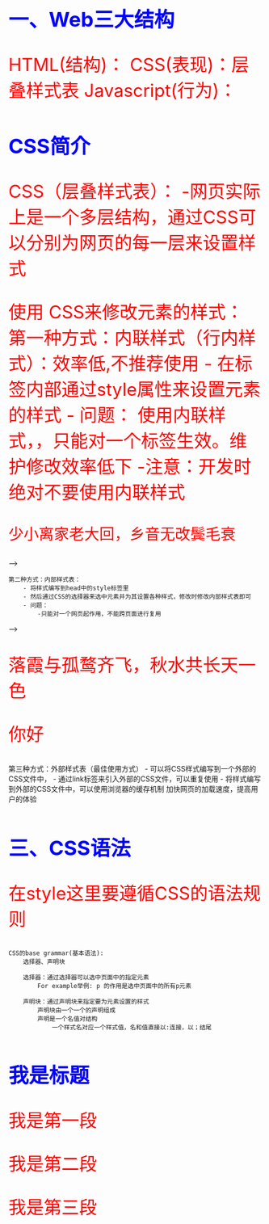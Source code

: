 # 一、Web三大结构
HTML(结构)：
CSS(表现)：层叠样式表
Javascript(行为)：

# CSS简介
CSS（层叠样式表）：
    -网页实际上是一个多层结构，通过CSS可以分别为网页的每一层来设置样式

使用 CSS来修改元素的样式：
    第一种方式：内联样式（行内样式）：效率低,不推荐使用
        - 在标签内部通过style属性来设置元素的样式
        - 问题：
            使用内联样式，，只能对一个标签生效。维护修改效率低下
    -注意：开发时绝对不要使用内联样式
<p style="color: red; font-size: 30px;">少小离家老大回，乡音无改鬓毛衰</p> -->

    第二种方式：内部样式表：
        - 将样式编写到head中的style标签里
        - 然后通过CSS的选择器来选中元素并为其设置各种样式，修改时修改内部样式表即可
        - 问题：
            -只能对一个网页起作用，不能跨页面进行复用
<style>
          p{color: red; 
            font-size: 30px;
        }
</style> -->
<p>落霞与孤鹜齐飞，秋水共长天一色</p>
<p>你好</p> 
    第三种方式：外部样式表（最佳使用方式）
        - 可以将CSS样式编写到一个外部的CSS文件中，
        - 通过link标签来引入外部的CSS文件，可以重复使用
        - 将样式编写到外部的CSS文件中，可以使用浏览器的缓存机制
            加快网页的加载速度，提高用户的体验
<link rel="stylesheet" href="./1_style.test.css">

# 三、CSS语法
在style这里要遵循CSS的语法规则

    CSS的base grammar(基本语法):
        选择器、声明块

        选择器：通过选择器可以选中页面中的指定元素
            For example举例: p 的作用是选中页面中的所有p元素
        
        声明块：通过声明块来指定要为元素设置的样式
            声明块由一个一个的声明组成
            声明是一个名值对结构
                一个样式名对应一个样式值，名和值直接以:连接，以；结尾
<style>
p{
    color:red;
    font-size: 35px;
}
h1{
    color: blue;
    font-size: 40px;
}
</style>

<h1>我是标题</h1>
<p>我是第一段</p>
<p>我是第二段</p>
<p>我是第三段</p>

